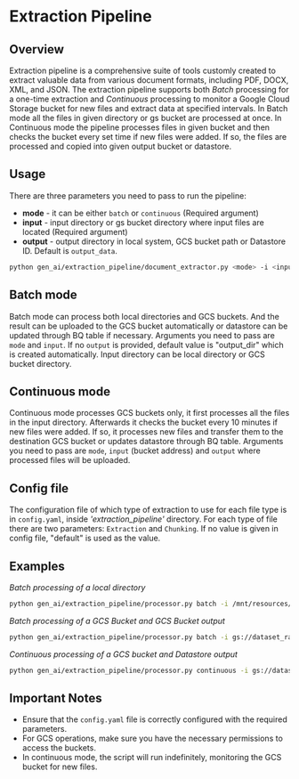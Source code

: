 # Extraction Pipeline

## Overview
Extraction pipeline is a comprehensive suite of tools customly created to extract valuable data from various document formats, including PDF, DOCX, XML, and JSON.
The extraction pipeline supports both *Batch* processing for a one-time extraction and *Continuous* processing to monitor a Google Cloud Storage bucket for new files and extract data at specified intervals.
In Batch mode all the files in given directory or gs bucket are processed at once. 
In Continuous mode the pipeline processes files in given bucket and then checks the bucket every set time if new files were added. If so, the files are processed and copied into given output bucket or datastore.

## Usage
There are three parameters you need to pass to run the pipeline:
- **mode** - it can be either `batch` or `continuous` (Required argument)
- **input** - input directory or gs bucket directory where input files are located (Required argument)
- **output** - output directory in local system, GCS bucket path or Datastore ID. Default is `output_data`.

```sh
python gen_ai/extraction_pipeline/document_extractor.py <mode> -i <input> -o <output>
```

## Batch mode
Batch mode can process both local directories and GCS buckets. And the result can be uploaded to the GCS bucket automatically or datastore can be updated through BQ table if necessary. Arguments you need to pass are `mode` and `input`. If no `output` is provided, default value is "output_dir" which is created automatically. Input directory can be local directory or GCS bucket directory.

## Continuous mode
Continuous mode processes GCS buckets only, it first processes all the files in the input directory. Afterwards it checks the bucket every 10 minutes if new files were added. If so, it processes new files and transfer them to the destination GCS bucket or updates datastore through BQ table. Arguments you need to pass are `mode`, `input` (bucket address) and `output` where processed files will be uploaded.

## Config file

The configuration file of which type of extraction to use for each file type is in `config.yaml`, inside *'extraction_pipeline'* directory. For each type of file there are two parameters: `Extraction` and `Chunking`. If no value is given in config file, "default" is used as the value.

## Examples
*Batch processing of a local directory*
```sh
python gen_ai/extraction_pipeline/processor.py batch -i /mnt/resources/dataset/main_folder -o output_dir
```

*Batch processing of a GCS Bucket and GCS Bucket output*
```sh
python gen_ai/extraction_pipeline/processor.py batch -i gs://dataset_raw_data/extractions -o gs://dataset_clean_data
```

*Continuous processing of a GCS bucket and Datastore output*
```sh
python gen_ai/extraction_pipeline/processor.py continuous -i gs://dataset_raw_data/20240417_docx -o datastore:datastore_id
```

## Important Notes
- Ensure that the `config.yaml` file is correctly configured with the required parameters.
- For GCS operations, make sure you have the necessary permissions to access the buckets.
- In continuous mode, the script will run indefinitely, monitoring the GCS bucket for new files.

